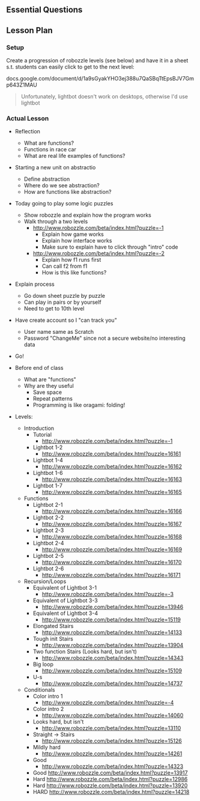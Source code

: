 ## Essential Questions

## Lesson Plan

### Setup

Create a progression of robozzle levels (see below) and have it in a sheet s.t.
students can easily click to get to the next level:

docs.google.com/document/d/1a9sGyakYHO3ej388u7QaSBqTtEpsBJV7Gmp643Z1MAU

> Unfortunately, lightbot doesn't work on desktops, otherwise I'd use lightbot

### Actual Lesson

- Reflection
    - What are functions?
    - Functions in race car
    - What are real life examples of functions?
- Starting a new unit on abstractio
    - Define abstraction
    - Where do we see abstraction?
    - How are functions like abstraction?
- Today going to play some logic puzzles
    - Show robozzle and explain how the program works
    - Walk through a two levels
        - http://www.robozzle.com/beta/index.html?puzzle=-1
            - Explain how game works
            - Explain how interface works
            - Make sure to explain have to click through "intro" code
        - http://www.robozzle.com/beta/index.html?puzzle=-2
            - Explain how f1 runs first
            - Can call f2 from f1
            - How is this like functions?
- Explain process
    - Go down sheet puzzle by puzzle
    - Can play in pairs or by yourself
    - Need to get to 10th level
- Have create account so I "can track you"
    - User name same as Scratch
    - Password "ChangeMe" since not a secure website/no interesting data
- Go!
- Before end of class
    - What are "functions"
    - Why are they useful
        - Save space
        - Repeat patterns
        - Programming is like oragami: folding!

- Levels:
    - Introduction
        - Tutorial
            - http://www.robozzle.com/beta/index.html?puzzle=-1
        - Lightbot 1-2
            - http://www.robozzle.com/beta/index.html?puzzle=16161
        - Lightbot 1-4
            - http://www.robozzle.com/beta/index.html?puzzle=16162
        - Lightbot 1-6
            - http://www.robozzle.com/beta/index.html?puzzle=16163
        - Lightbot 1-7
            - http://www.robozzle.com/beta/index.html?puzzle=16165
    - Functions
        - Lightbot 2-1
            - http://www.robozzle.com/beta/index.html?puzzle=16166
        - Lightbot 2-2
            - http://www.robozzle.com/beta/index.html?puzzle=16167
        - Lightbot 2-3
            - http://www.robozzle.com/beta/index.html?puzzle=16168
        - Lightbot 2-4
            - http://www.robozzle.com/beta/index.html?puzzle=16169
        - Lightbot 2-5
            - http://www.robozzle.com/beta/index.html?puzzle=16170
        - Lightbot 2-6
            - http://www.robozzle.com/beta/index.html?puzzle=16171
    - Recursion/Loops
        - Equivalent of Lightbot 3-1
            - http://www.robozzle.com/beta/index.html?puzzle=-3
        - Equivalent of Lightbot 3-3
            - http://www.robozzle.com/beta/index.html?puzzle=13946
        - Equivalent of Lightbot 3-4
            - http://www.robozzle.com/beta/index.html?puzzle=15119
        - Elongated Stairs
            - http://www.robozzle.com/beta/index.html?puzzle=14133
        - Tough init Stairs
            - http://www.robozzle.com/beta/index.html?puzzle=13904
        - Two function Stairs (Looks hard, but isn't)
            - http://www.robozzle.com/beta/index.html?puzzle=14343
        - Big loop
            - http://www.robozzle.com/beta/index.html?puzzle=15109
        - U-s
            - http://www.robozzle.com/beta/index.html?puzzle=14737
    - Conditionals
        - Color intro 1
            - http://www.robozzle.com/beta/index.html?puzzle=-4
        - Color intro 2
            - http://www.robozzle.com/beta/index.html?puzzle=14060
        - Looks hard, but isn't
            - http://www.robozzle.com/beta/index.html?puzzle=13110
        - Straight -> Stairs
            - http://www.robozzle.com/beta/index.html?puzzle=15126
        - Mildly hard
            - http://www.robozzle.com/beta/index.html?puzzle=14261
        - Good
            - http://www.robozzle.com/beta/index.html?puzzle=14323
        - Good
            http://www.robozzle.com/beta/index.html?puzzle=13917
        - Hard
            http://www.robozzle.com/beta/index.html?puzzle=12986
        - Hard
            http://www.robozzle.com/beta/index.html?puzzle=13920
        - HARD
            http://www.robozzle.com/beta/index.html?puzzle=14218
